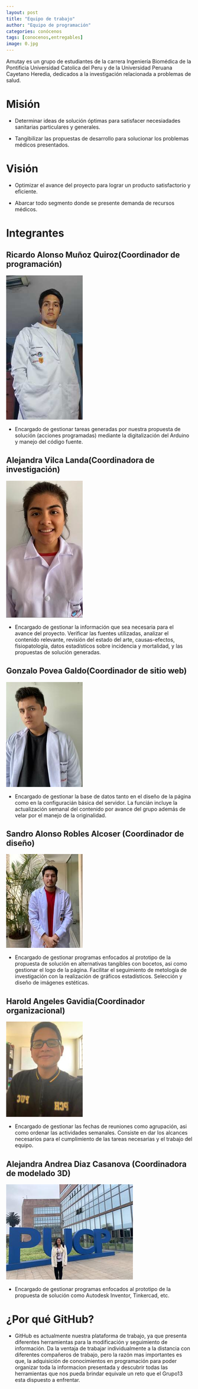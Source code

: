 ```yaml
---
layout: post
title: "Equipo de trabajo"
author: "Equipo de programación"
categories: conócenos
tags: [conocenos,entregables]
image: 0.jpg
---
```


Amutay es un grupo de estudiantes de la carrera Ingeniería Biomédica de la Pontificia Universidad Catolica del Peru y de la Universidad Peruana Cayetano Heredia, dedicados a la investigación relacionada a problemas de salud. 

# Misión

* Determinar ideas de solución óptimas para satisfacer necesiadades sanitarias particulares y generales.  

* Tangibilizar las propuestas de desarrollo para solucionar los problemas médicos presentados.

# Visión

* Optimizar el avance del proyecto para lograr un producto satisfactorio y eficiente.

* Abarcar todo segmento donde se presente demanda de recursos médicos.   


# Integrantes

## Ricardo Alonso Muñoz Quiroz(Coordinador de programación)

  ![alt text](https://raw.githubusercontent.com/GonzaloUPCH/Grupo13.github.io/Parche-oficial-2/assets/img/Ricardo.jpeg)

* Encargado de gestionar tareas generadas por nuestra propuesta de solución (acciones programadas) mediante la digitalización del Arduino y manejo del código fuente.

## Alejandra Vilca Landa(Coordinadora de investigación)

  ![alt text](https://raw.githubusercontent.com/GonzaloUPCH/Grupo13.github.io/Parche-oficial-2/assets/img/Alev.jpeg)

* Encargado de gestionar la información que sea necesaria para el avance del proyecto. Verificar las fuentes utilizadas, analizar el contenido relevante, revisión del estado del arte, causas-efectos, fisiopatología, datos estadísticos sobre incidencia y mortalidad, y las propuestas de solución generadas.

## Gonzalo Povea Galdo(Coordinador de sitio web)

![alt text](https://raw.githubusercontent.com/GonzaloUPCH/Grupo13.github.io/Parche-oficial-2/assets/img/Gonzalo.jpeg)

* Encargado de gestionar la base de datos tanto en el diseño de la página como en la configuracián básica del servidor. La funcián incluye la actualización semanal del contenido por avance del grupo además de velar por el manejo de la originalidad.
 
## Sandro Alonso Robles Alcoser (Coordinador de diseño)

  ![alt text](https://raw.githubusercontent.com/GonzaloUPCH/Grupo13.github.io/Parche-oficial-2/assets/img/Sandro.jpeg)

* Encargado de gestionar programas enfocados al prototipo de la propuesta de solución en alternativas tangibles con bocetos, asi como gestionar el logo de la página. Facilitar el seguimiento de metología de investigación con la realización de gráficos estadísticos. Selección y diseño de imágenes estéticas.

## Harold Angeles Gavidia(Coordinador organizacional)

  ![alt text](https://raw.githubusercontent.com/GonzaloUPCH/Grupo13.github.io/Parche-oficial-2/assets/img/Haru%20(2).jpeg)

* Encargado de gestionar las fechas de reuniones como agrupación, asi como ordenar las actividades semanales. Consiste en dar los alcances necesarios para el cumplimiento de las tareas necesarias y el trabajo del equipo.

## Alejandra Andrea Diaz Casanova (Coordinadora de modelado 3D)

   ![alt text](https://raw.githubusercontent.com/GonzaloUPCH/Grupo13.github.io/Parche-oficial-2/assets/img/Aled.jpeg)

* Encargado de gestionar programas enfocados al prototipo de la propuesta de solución como Autodesk Inventor, Tinkercad, etc.

# ¿Por qué GitHub?

* GitHub es actualmente nuestra plataforma de trabajo, ya que presenta diferentes herramientas para la modificación y seguimiento de información. Da la ventaja de trabajar individualmente a la distancia con diferentes compañeros de trabajo, pero la razón mas importantes es que, la adquisición de conocimientos en programación para poder organizar toda la informacion presentada y descubrir todas las herramientas que nos pueda brindar equivale un reto que el Grupo13 esta dispuesto a enfrentar.    
